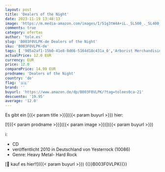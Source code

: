```yaml
---
layout: post
title: 'Dealers of the Night'
date: 2023-11-19 13:48:13
image: 'https://m.media-amazon.com/images/I/51g3tW4A+iL._SL500_._SL400_.jpg'
comments: true
category: ofertas
author: 'tole.es'
slug: 'B003F0VLPK-de Dealers of the Night'
sku: 'B003F0VLPK-de'
tags: [ '905a2af1-15b0-41e8-8d66-5164d18c431a_0','Arborist Merchandising Root','Artist Pages Filter Nodes','Custom Stores','Heavy Metal','Main Albums','Metal & Hardrock','Musik Kategorien','Musik-CDs & Vinyl','Regions','Regular Stores','Rock','Self Service','Shops','USA & Großbritannien','🇩🇪', ]
actualPrice: 12.0 EUR
currency: EUR
price: 12.0
comparePrice: 14.99 EUR
prodname: 'Dealers of the Night'
country: 'de'
flag: '🇩🇪'
brand: ''
buyurl: 'https://www.amazon.de/dp/B003F0VLPK/?tag=tolees0ca-21'
descuento: '19.95'
average: '12.0'
---
```


Es gibt ein [{{< param title >}}]({{< param buyurl >}}) hier:

[![{{< param prodname >}}]({{< param image >}})]({{< param buyurl >}})

ℹ️:

- CD
- veröffentlicht 2010 in Deutschland von Yesterrock (10086)
- Genre: Heavy Metal- Hard Rock

[🛒 kauf es hier!!]({{< param buyurl >}})
{{<world>}}B003F0VLPK{{</world>}}
